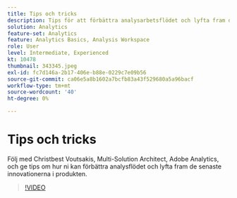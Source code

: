 ```yaml
---
title: Tips och tricks
description: Tips för att förbättra analysarbetsflödet och lyfta fram de senaste innovationerna inom Adobe Analytics
solution: Analytics
feature-set: Analytics
feature: Analytics Basics, Analysis Workspace
role: User
level: Intermediate, Experienced
kt: 10478
thumbnail: 343345.jpeg
exl-id: fc7d146a-2b17-406e-b88e-0229c7e09b56
source-git-commit: ca06e5a8b1602a7bcfb83a43f529680a5a96bacf
workflow-type: tm+mt
source-wordcount: '40'
ht-degree: 0%

---
```


# Tips och tricks

Följ med Christbest Voutsakis, Multi-Solution Architect, Adobe Analytics, och ge tips om hur ni kan förbättra analysflödet och lyfta fram de senaste innovationerna i produkten.

>[!VIDEO](https://video.tv.adobe.com/v/343345/?quality=12&learn=on)
